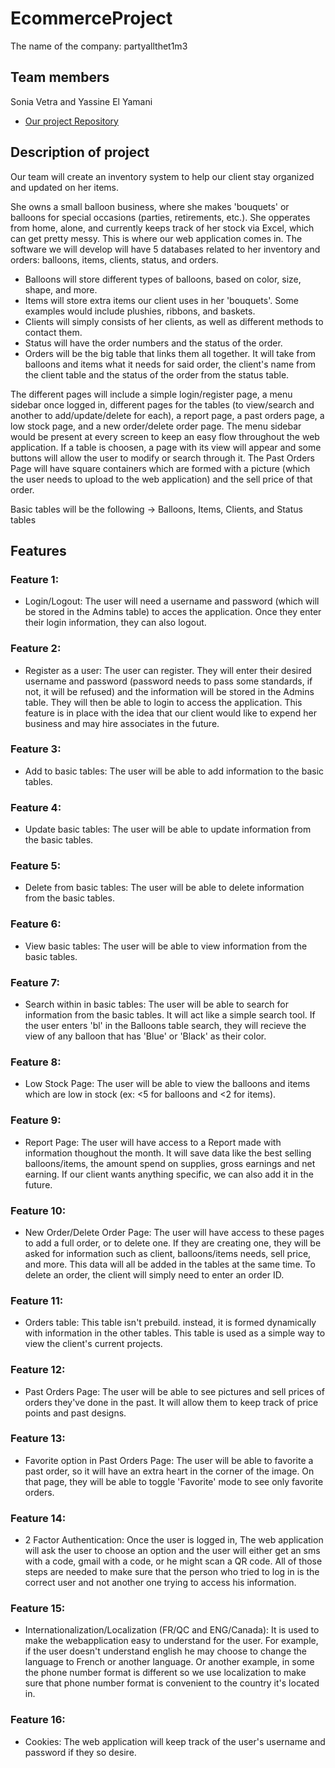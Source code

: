 # EcommerceProject
The name of the company: partyallthet1m3

## Team members
Sonia Vetra and Yassine El Yamani

- [Our project Repository](https://github.com/YassElya/EcommerceProject)

## Description of project
Our team will create an inventory system to help our client stay organized and updated on her items.

She owns a small balloon business, where she makes 'bouquets' or balloons for special occasions (parties, retirements, etc.). She opperates from home, alone, and currently keeps track of her stock via Excel, which can get pretty messy. This is where our web application comes in.
The software we will develop will have 5 databases related to her inventory and orders: balloons, items, clients, status, and orders.
  - Balloons will store different types of balloons, based on color, size, shape, and more.
  - Items will store extra items our client uses in her 'bouquets'. Some examples would include plushies, ribbons, and baskets.
  - Clients will simply consists of her clients, as well as different methods to contact them.
  - Status will have the order numbers and the status of the order.
  - Orders will be the big table that links them all together. It will take from balloons and items what it needs for said order, the client's name from the client table and the status of the order from the status table.

The different pages will include a simple login/register page, a menu sidebar once logged in, different pages for the tables (to view/search and another to add/update/delete for each), a report page, a past orders page, a low stock page, and a new order/delete order page. The menu sidebar would be present at every screen to keep an easy flow throughout the web application. If a table is choosen, a page with its view will appear and some buttons will allow the user to modify or search through it. The Past Orders Page will have square containers which are formed with a picture (which the user needs to upload to the web application) and the sell price of that order.

Basic tables will be the following -> Balloons, Items, Clients, and Status tables

## Features
### Feature 1:
- Login/Logout: The user will need a username and password (which will be stored in the Admins table) to acces the application. Once they enter their login information, they can also logout.
### Feature 2:
- Register as a user: The user can register. They will enter their desired username and password (password needs to pass some standards, if not, it will be refused) and the information will be stored in the Admins table. They will then be able to login to access the application. This feature is in place with the idea that our client would like to expend her business and may hire associates in the future.
### Feature 3:
- Add to basic tables: The user will be able to add information to the basic tables.
### Feature 4:
- Update basic tables: The user will be able to update information from the basic tables.
### Feature 5:
- Delete from basic tables: The user will be able to delete information from the basic tables.
### Feature 6:
- View basic tables: The user will be able to view information from the basic tables.
### Feature 7:
- Search within in basic tables: The user will be able to search for information from the basic tables. It will act like a simple search tool. If the user enters 'bl' in the Balloons table search, they will recieve the view of any balloon that has 'Blue' or 'Black' as their color.
### Feature 8:
- Low Stock Page: The user will be able to view the balloons and items which are low in stock (ex: <5 for balloons and <2 for items).
### Feature 9:
- Report Page: The user will have access to a Report made with information thoughout the month. It will save data like the best selling balloons/items, the amount spend on supplies, gross earnings and net earning. If our client wants anything specific, we can also add it in the future.
### Feature 10:
- New Order/Delete Order Page: The user will have access to these pages to add a full order, or to delete one. If they are creating one, they will be asked for information such as client, balloons/items needs, sell price, and more. This data will all be added in the tables at the same time. To delete an order, the client will simply need to enter an order ID.
### Feature 11:
- Orders table: This table isn't prebuild. instead, it is formed dynamically with information in the other tables. This table is used as a simple way to view the client's current projects. 
### Feature 12:
- Past Orders Page: The user will be able to see pictures and sell prices of orders they've done in the past. It will allow them to keep track of price points and past designs.
### Feature 13:
- Favorite option in Past Orders Page: The user will be able to favorite a past order, so it will have an extra heart in the corner of the image. On that page, they will be able to toggle 'Favorite' mode to see only favorite orders.
### Feature 14:
- 2 Factor Authentication: Once the user is logged in, The web application will ask the user to choose an option and the user will either get an sms with a code, gmail with a code, or he might scan a QR code. All of those steps are needed to make sure that the person who tried to log in is the correct user and not another one trying to access his information.  
### Feature 15:
- Internationalization/Localization (FR/QC and ENG/Canada): It is used to make the webapplication easy to understand for the user. For example, if the user doesn't understand english he may choose to change the language to French or another language. Or another example, in some the phone number format is different so we use localization to make sure that phone number format is convenient to the country it's located in.
### Feature 16:
- Cookies: The web application will keep track of the user's username and password if they so desire.
